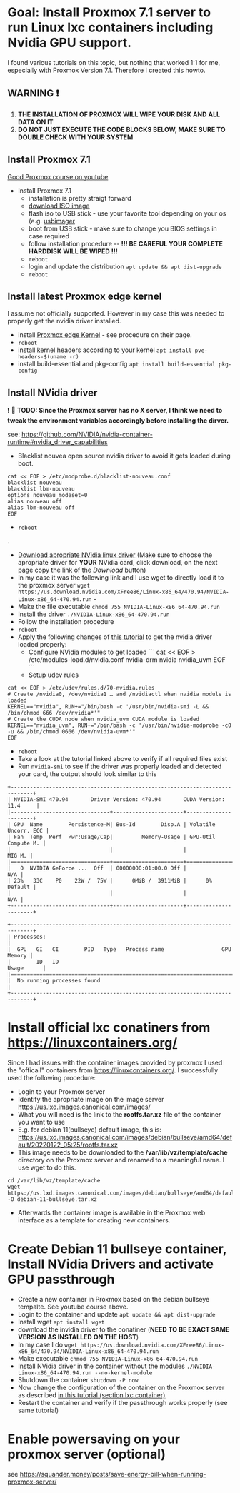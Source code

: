 # Goal: Install Proxmox 7.1 server to run Linux lxc containers including Nvidia GPU support.
I found various tutorials on this topic, but nothing that worked 1:1 for me, especially with Proxmox Version 7.1. Therefore I created this howto.

## WARNING :exclamation:
1. __THE INSTALLATION OF PROXMOX WILL WIPE YOUR DISK AND ALL DATA ON IT__
2. __DO NOT JUST EXECUTE THE CODE BLOCKS BELOW, MAKE SURE TO DOUBLE CHECK WITH YOUR SYSTEM__

## Install Proxmox 7.1

[Good Proxmox course on youtube](https://www.youtube.com/playlist?list=PLT98CRl2KxKHnlbYhtABg6cF50bYa8Ulo)

- Install Proxmox 7.1
  - installation is pretty straigt forward
  - [download ISO image](https://www.proxmox.com/en/downloads)
  - flash iso to USB stick - use your favorite tool depending on your os (e.g. [usbimager](https://bztsrc.gitlab.io/usbimager/)
  - boot from USB stick - make sure to change you BIOS settings in case required
  - follow installation procedure -- __!!! BE CAREFUL YOUR COMPLETE HARDDISK WILL BE WIPED !!!__
  - `reboot`
  - login and update the distribution `apt update && apt dist-upgrade`
  - `reboot`


## Install latest Proxmox edge kernel
I assume not officially supported. However in my case this was needed to properly get the nvidia driver installed.

- install [Proxmox edge Kernel](https://github.com/fabianishere/pve-edge-kernel) - see procedure on their page.
- `reboot`
- install kernel headers according to your kernel `apt install pve-headers-$(uname -r)`
- install build-essential and pkg-config `apt install build-essential pkg-config`

## Install NVidia driver
:exclamation: :hammer: __TODO: Since the Proxmox server has no X server, I think we need to tweak the environment variables accordingly before installing the dirver.__

see: https://github.com/NVIDIA/nvidia-container-runtime#nvidia_driver_capabilities

- Blacklist nouvea open source nvidia driver to avoid it gets loaded during boot.
```
cat << EOF > /etc/modprobe.d/blacklist-nouveau.conf
blacklist nouveau
blacklist lbm-nouveau
options nouveau modeset=0
alias nouveau off
alias lbm-nouveau off
EOF
```
- `reboot`


.
- [Download apropriate NVidia linux driver](https://www.nvidia.com/Download/index.aspx?lang=en-us) (Make sure to choose the apropriate driver for __YOUR__ NVidia card, click download, on the next page copy the link of the _Download_ button)
- In my case it was the following link and I use wget to directly load it to the proxmox server `wget https://us.download.nvidia.com/XFree86/Linux-x86_64/470.94/NVIDIA-Linux-x86_64-470.94.run` - 
- Make the file executable `chmod 755 NVIDIA-Linux-x86_64-470.94.run`
- Install the driver `./NVIDIA-Linux-x86_64-470.94.run`
- Follow the installation procedure
- `reboot`
- Apply the following changes of [this tutorial](https://passbe.com/2020/02/19/gpu-nvidia-passthrough-on-proxmox-lxc-container/) to get the nvidia driver loaded properly:
  - Configure NVidia modules to get loaded
´´´
cat << EOF > /etc/modules-load.d/nvidia.conf
nvidia-drm
nvidia
nvidia_uvm
EOF
´´´
  - Setup udev rules
```
cat << EOF > /etc/udev/rules.d/70-nvidia.rules
# Create /nvidia0, /dev/nvidia1 … and /nvidiactl when nvidia module is loaded
KERNEL=="nvidia", RUN+="/bin/bash -c '/usr/bin/nvidia-smi -L && /bin/chmod 666 /dev/nvidia*'"
# Create the CUDA node when nvidia_uvm CUDA module is loaded
KERNEL=="nvidia_uvm", RUN+="/bin/bash -c '/usr/bin/nvidia-modprobe -c0 -u && /bin/chmod 0666 /dev/nvidia-uvm*'"
EOF
```
  - `reboot`
  - Take a look at the tutorial linked above to verify if all required files exist
  - Run `nvidia-smi` to see if the driver was properly loaded and detected your card, the output should look similar to this
```
+-----------------------------------------------------------------------------+
| NVIDIA-SMI 470.94       Driver Version: 470.94       CUDA Version: 11.4     |
|-------------------------------+----------------------+----------------------+
| GPU  Name        Persistence-M| Bus-Id        Disp.A | Volatile Uncorr. ECC |
| Fan  Temp  Perf  Pwr:Usage/Cap|         Memory-Usage | GPU-Util  Compute M. |
|                               |                      |               MIG M. |
|===============================+======================+======================|
|   0  NVIDIA GeForce ...  Off  | 00000000:01:00.0 Off |                  N/A |
| 23%   33C    P0    22W /  75W |      0MiB /  3911MiB |      0%      Default |
|                               |                      |                  N/A |
+-------------------------------+----------------------+----------------------+
                                                                               
+-----------------------------------------------------------------------------+
| Processes:                                                                  |
|  GPU   GI   CI        PID   Type   Process name                  GPU Memory |
|        ID   ID                                                   Usage      |
|=============================================================================|
|  No running processes found                                                 |
+-----------------------------------------------------------------------------+
```

# Install official lxc conatiners from https://linuxcontainers.org/

Since I had issues with the container images provided by proxmox I used the "officail" containers from https://linuxcontainers.org/. I successfully used the following procedure:
- Login to your Proxmox server
- Identify the apropriate image on the image server https://us.lxd.images.canonical.com/images/
- What you will need is the link to the __rootfs.tar.xz__ file of the container you want to use
- E.g. for debian 11(bullseye) default image, this is: https://us.lxd.images.canonical.com/images/debian/bullseye/amd64/default/20220122_05:25/rootfs.tar.xz
- This image needs to be downloaded to the __/var/lib/vz/template/cache__ directory on the Proxmox server and renamed to a meaningful name. I use wget to do this.
```
cd /var/lib/vz/template/cache
wget https://us.lxd.images.canonical.com/images/debian/bullseye/amd64/default/20220122_05:25/rootfs.tar.xz -O debian-11-bullseye.tar.xz
```
- Afterwards the container image is available in the Proxmox web interface as a template for creating new containers.

# Create Debian 11 bullseye container, Install NVidia Drivers and activate GPU passthrough
- Create a new container in Proxmox based on the debian bullseye tempalte. See youtube course above.
- Login to the container and update `apt update && apt dist-upgrade`
- Install wget `apt install wget`
- download the invidia driver to the conatiner (__NEED TO BE EXACT SAME VERSION AS INSTALLED ON THE HOST__)
- In my case I do `wget https://us.download.nvidia.com/XFree86/Linux-x86_64/470.94/NVIDIA-Linux-x86_64-470.94.run`
- Make executable `chmod 755 NVIDIA-Linux-x86_64-470.94.run`
- Install NVidia driver in the container without the modules `./NVIDIA-Linux-x86_64-470.94.run --no-kernel-module`
- Shutdown the container `shutdown -P now`
- Now change the configuration of the container on the Proxmox server as described [in this tutorial (section lxc container)](https://passbe.com/2020/02/19/gpu-nvidia-passthrough-on-proxmox-lxc-container/)
- Restart the container and verify if the passthrough works properly (see same tutorial)


# Enable powersaving on your proxmox server (optional)

see https://squander.money/posts/save-energy-bill-when-running-proxmox-server/

